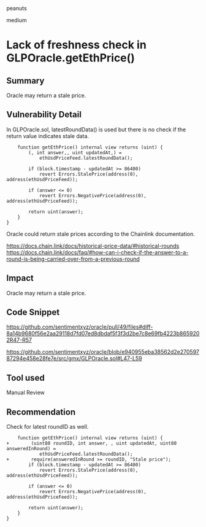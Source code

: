 peanuts

medium

# Lack of freshness check in GLPOracle.getEthPrice()

## Summary

Oracle may return a stale price.

## Vulnerability Detail

In GLPOracle.sol, latestRoundData() is used but there is no check if the return value indicates stale data.

```solidity
    function getEthPrice() internal view returns (uint) {
        (, int answer,, uint updatedAt,) =
            ethUsdPriceFeed.latestRoundData();

        if (block.timestamp - updatedAt >= 86400)
            revert Errors.StalePrice(address(0), address(ethUsdPriceFeed));

        if (answer <= 0)
            revert Errors.NegativePrice(address(0), address(ethUsdPriceFeed));

        return uint(answer);
    }
}
```

Oracle could return stale prices according to the Chainlink documentation.

https://docs.chain.link/docs/historical-price-data/#historical-rounds
https://docs.chain.link/docs/faq/#how-can-i-check-if-the-answer-to-a-round-is-being-carried-over-from-a-previous-round

## Impact

Oracle may return a stale price.

## Code Snippet

https://github.com/sentimentxyz/oracle/pull/49/files#diff-8a14b9680f56e2aa29118d7fd07ed8dbdaf5f3f3d2be7c8e69fb4223b8659202R47-R57

https://github.com/sentimentxyz/oracle/blob/e940955eba38562d2e27059787294e458e28fe7e/src/gmx/GLPOracle.sol#L47-L59

## Tool used

Manual Review

## Recommendation

Check for latest roundID as well.

```solidity
    function getEthPrice() internal view returns (uint) {
+        (uint80 roundID, int answer, , uint updatedAt, uint80 answeredInRound) =
            ethUsdPriceFeed.latestRoundData();
+        require(answeredInRound >= roundID, "Stale price");
        if (block.timestamp - updatedAt >= 86400)
            revert Errors.StalePrice(address(0), address(ethUsdPriceFeed));

        if (answer <= 0)
            revert Errors.NegativePrice(address(0), address(ethUsdPriceFeed));

        return uint(answer);
    }
}
```